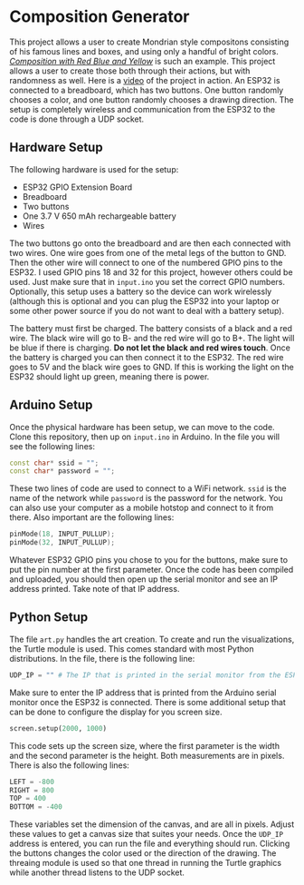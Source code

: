 # Composition Generator

This project allows a user to create Mondrian style compositons consisting of his famous lines and boxes, and using only a handful of bright colors. [*Composition with Red Blue and Yellow*](https://en.wikipedia.org/wiki/Composition_with_Red_Blue_and_Yellow "Composition with Red Blue and Yellow") is such an example. This project allows a user to create those both through their actions, but with randomness as well. Here is a [video](https://youtu.be/f7O3wUGoslw) of the project in action. An ESP32 is connected to a breadboard, which has two buttons. One button randomly chooses a color, and one button randomly chooses a drawing direction. The setup is completely wireless and communication from the ESP32 to the code is done through a UDP socket. 
## Hardware Setup
The following hardware is used for the setup:
- ESP32 GPIO Extension Board
- Breadboard
- Two buttons
- One 3.7 V 650 mAh rechargeable battery
- Wires

The two buttons go onto the breadboard and are then each connected with two wires. One wire goes from one of the metal legs of the button to GND. Then the other wire will connect to one of the numbered GPIO pins to the ESP32. I used GPIO pins 18 and 32 for this project, however others could be used. Just make sure that in `input.ino` you set the correct GPIO numbers. Optionally, this setup uses a battery so the device can work wirelessly (although this is optional and you can plug the ESP32 into your laptop or some other power source if you do not want to deal with a battery setup).

The battery must first be charged. The battery consists of a black and a red wire. The black wire will go to B- and the red wire will go to B+. The light will be blue if there is charging. **Do not let the black and red wires touch**. Once the battery is charged you can then connect it to the ESP32. The red wire goes to 5V and the black wire goes to GND. If this is working the light on the ESP32 should light up green, meaning there is power. 

## Arduino Setup

Once the physical hardware has been setup, we can move to the code. Clone this repository, then up on `input.ino` in Arduino. In the file you will see the following lines:
~~~C++
const char* ssid = "";
const char* password = "";
~~~
These two lines of code are used to connect to a WiFi network. `ssid` is the name of the network while `password` is the password for the network. You can also use your computer as a mobile hotstop and connect to it from there. Also important are the following lines:
~~~C++
pinMode(18, INPUT_PULLUP);
pinMode(32, INPUT_PULLUP);
~~~
Whatever ESP32 GPIO pins you chose to you for the buttons, make sure to put the pin number at the first parameter. Once the code has been compiled and uploaded, you should then open up the serial monitor and see an IP address printed. Take note of that IP address. 

## Python Setup

The file `art.py` handles the art creation. To create and run the visualizations, the Turtle module is used. This comes standard with most Python distributions. In the file, there is the following line:
~~~python
UDP_IP = "" # The IP that is printed in the serial monitor from the ESP32
~~~
Make sure to enter the IP address that is printed from the Arduino serial monitor once the ESP32 is connected. There is some additional setup that can be done to configure the display for you screen size.
~~~python
screen.setup(2000, 1000)
~~~
This code sets up the screen size, where the first parameter is the width and the second parameter is the height. Both measurements are in pixels. There is also the following lines:
~~~python
LEFT = -800
RIGHT = 800
TOP = 400
BOTTOM = -400
~~~
These variables set the dimension of the canvas, and are all in pixels. Adjust these values to get a canvas size that suites your needs. Once the `UDP_IP` address is entered, you can run the file and everything should run. Clicking the buttons changes the color used or the direction of the drawing. The threaing module is used so that one thread in running the Turtle graphics while another thread listens to the UDP socket. 

